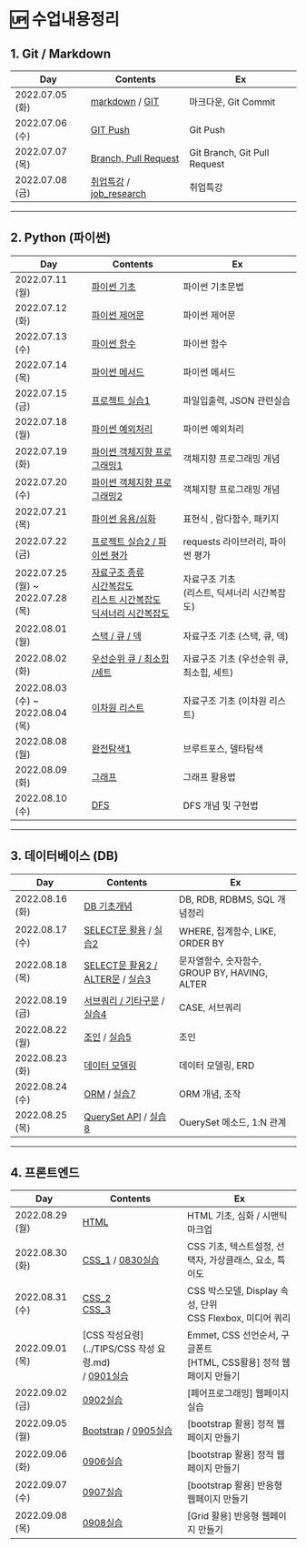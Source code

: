 # 🆙 수업내용정리

## 1. Git / Markdown

| Day             | Contents                                                     | Ex                           |
| --------------- | ------------------------------------------------------------ | ---------------------------- |
| 2022.07.05 (화) | [markdown](./TIL_date/markdown.md) / [GIT](./TIL_date/TIL_220705.md) | 마크다운, Git Commit         |
| 2022.07.06 (수) | [GIT Push](./TIL_date/TIL_220706.md)                         | Git Push                     |
| 2022.07.07 (목) | [Branch, Pull Request](./TIL_date/TIL_220707.md)             | Git Branch, Git Pull Request |
| 2022.07.08 (금) | [취업특강](https://github.com/Yoonsik-Shin/job-research) / [job_research](https://github.com/Yoonsik-Shin/job-research/blob/b507647070412b8fc03ca814b30f3f09837012f2/research.md) | 취업특강                     |

---

## 2. Python (파이썬)

| Day                                    | Contents                                                     | Ex                                                |
| -------------------------------------- | ------------------------------------------------------------ | ------------------------------------------------- |
| 2022.07.11 (월)                        | [파이썬 기초](./TIL_date/TIL_220711.md)                      | 파이썬 기초문법                                   |
| 2022.07.12 (화)                        | [파이썬 제어문](./TIL_date/TIL_220712.md)                    | 파이썬 제어문                                     |
| 2022.07.13 (수)                        | [파이썬 함수](./TIL_date/TIL_220713.md)                      | 파이썬 함수                                       |
| 2022.07.14 (목)                        | [파이썬 메서드](./TIL_date/TIL_220714.md)                    | 파이썬 메서드                                     |
| 2022.07.15 (금)                        | [프로젝트 실습1](./TIL_date/TIL_220715.md)                   | 파일입출력, JSON 관련실습                         |
| 2022.07.18 (월)                        | [파이썬 예외처리](./TIL_date/TIL_220718.md)                  | 파이썬 예외처리                                   |
| 2022.07.19 (화)                        | [파이썬 객체지향 프로그래밍1](./TIL_date/TIL_220719.md)      | 객체지향 프로그래밍 개념                          |
| 2022.07.20 (수)                        | [파이썬 객체지향 프로그래밍2](./TIL_date/TIL_220720.md)      | 객체지향 프로그래밍 개념                          |
| 2022.07.21 (목)                        | [파이썬 응용/심화](./TIL_date/TIL_220721.md)                 | 표현식 , 람다함수, 패키지                         |
| 2022.07.22 (금)                        | [프로젝트 실습2 / 파이썬 평가](./TIL_date/TIL_220722.md)     | requests 라이브러리, 파이썬 평가                  |
| 2022.07.25 (월) ~<br />2022.07.28 (목) | [자료구조 종류](./TIL_date/TIL_220725.md)<br />[시간복잡도](./TIL_date/TIL_220726.md)<br />[리스트 시간복잡도](./TIL_date/TIL_220727.md)<br />[딕셔너리 시간복잡도](./TIL_date/TIL_220728.md) | 자료구조 기초 <br />(리스트, 딕셔너리 시간복잡도) |
| 2022.08.01 (월)                        | [스택 / 큐 / 덱](./TIL_date/TIL_220801.md)                   | 자료구조 기초 (스택, 큐, 덱)                      |
| 2022.08.02 (화)                        | [우선순위 큐 / 최소힙 /세트](./TIL_date/TIL_220802.md)       | 자료구조 기초 (우선순위 큐, 최소힙, 세트)         |
| 2022.08.03 (수) ~<br />2022.08.04 (목) | [이차원 리스트](./TIL_date/TIL_220803.md)                    | 자료구조 기초 (이차원 리스트)                     |
| 2022.08.08 (월)                        | [완전탐색1](./TIL_date/TIL_220808.md)                        | 브루트포스, 델타탐색                              |
| 2022.08.09 (화)                        | [그래프](./TIL_date/TIL_220809.md)                           | 그래프 활용법                                     |
| 2022.08.10 (수)                        | [DFS](./TIL_date/TIL_220810.md)                              | DFS 개념 및 구현법                                |



---



## 3. 데이터베이스 (DB)

| Day             | Contents                                                     | Ex                                            |
| --------------- | ------------------------------------------------------------ | --------------------------------------------- |
| 2022.08.16 (화) | [DB 기초개념](./TIL_date/TIL_220816.md)                      | DB, RDB, RDBMS, SQL 개념정리                  |
| 2022.08.17 (수) | [SELECT문 활용](./TIL_date/TIL_220817.md) / [실습2](./TIL_date/02실습.md) | WHERE, 집계함수, LIKE, ORDER BY               |
| 2022.08.18 (목) | [SELECT문 활용2 / ALTER문](./TIL_date/TIL_220818.md)  / [실습3](./TIL_date/03실습.md) | 문자열함수, 숫자함수, GROUP BY, HAVING, ALTER |
| 2022.08.19 (금) | [서브쿼리 / 기타구문](./TIL_date/TIL_220819.md) / [실습4](./TIL_date/04실습.md) | CASE, 서브쿼리                                |
| 2022.08.22 (월) | [조인](./TIL_date/TIL_220822.md) / [실습5](./TIL_date/05실습.md) | 조인                                          |
| 2022.08.23 (화) | [데이터 모델링](./TIL_date/TIL_220823.md)                    | 데이터 모델링, ERD                            |
| 2022.08.24 (수) | [ORM](./TIL_date/TIL_220824.md) / [실습7](./TIL_date/07실습.md) | ORM 개념, 조작                                |
| 2022.08.25 (목) | [QuerySet API](./TIL_date/TIL_220825.md) / [실습8](./TIL_date/08실습.md) | OuerySet 메소드, 1:N 관계                     |



---

## 4. 프론트엔드

| Day             | Contents                                                     | Ex                                                           |
| --------------- | ------------------------------------------------------------ | ------------------------------------------------------------ |
| 2022.08.29 (월) | [HTML](./TIL_date/HTML.md)                                   | HTML 기초, 심화 / 시맨틱 마크업                              |
| 2022.08.30 (화) | [CSS_1](./TIL_date/CSS_1.md) / [0830실습](../WEB/0830실습)   | CSS 기초, 텍스트설정, 선택자, 가상클래스, 요소, 특이도       |
| 2022.08.31 (수) | [CSS_2](./TIL_date/CSS_2.md)<br />[CSS_3](./TIL_date/CSS_3.md) | CSS 박스모델, Display 속성, 단위<br />CSS Flexbox, 미디어 쿼리 |
| 2022.09.01 (목) | [CSS 작성요령](../TIPS/CSS 작성 요령.md)<br />/ [0901실습](../WEB/0901실습) | Emmet, CSS 선언순서, 구글폰트<br />[HTML, CSS활용] 정적 웹페이지 만들기 |
| 2022.09.02 (금) | [0902실습](../WEB/0902실습)                                  | [페어프로그래밍] 웹페이지 실습                               |
| 2022.09.05 (월) | [Bootstrap](./TIL_date/Bootstrap.md) / [0905실습](../WEB/0905실습) | [bootstrap 활용] 정적 웹페이지 만들기                        |
| 2022.09.06 (화) | [0906실습](../WEB/0906실습)                                  | [bootstrap 활용] 정적 웹페이지 만들기                        |
| 2022.09.07 (수) | [0907실습](../WEB/0907실습)                                  | [bootstrap 활용] 반응형 웹페이지 만들기                      |
| 2022.09.08 (목) | [0908실습](../WEB/0908실습)                                  | [Grid 활용] 반응형 웹페이지 만들기                           |

